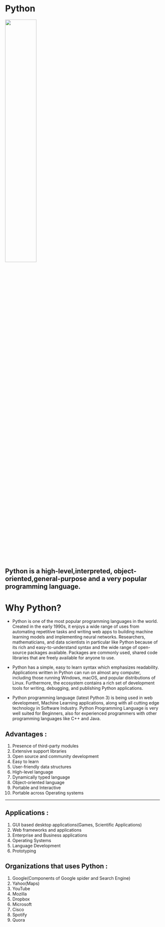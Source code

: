 # Python

<img src="https://miro.medium.com/max/840/1*RJMxLdTHqVBSijKmOO5MAg.jpeg" width="45%">

## Python is a high-level,interpreted, object-oriented,general-purpose and a very popular programming language.

# Why Python?

- Python is one of the most popular programming languages in the world. Created in the early 1990s, it enjoys a wide range of uses from automating repetitive tasks and writing web apps to building machine learning models and implementing neural networks. Researchers, mathematicians, and data scientists in particular like Python because of its rich and easy-to-understand syntax and the wide range of open-source packages available. Packages are commonly used, shared code libraries that are freely available for anyone to use.

- Python has a simple, easy to learn syntax which emphasizes readability. Applications written in Python can run on almost any computer, including those running Windows, macOS, and popular distributions of Linux. Furthermore, the ecosystem contains a rich set of development tools for writing, debugging, and publishing Python applications.

- Python programming language (latest Python 3) is being used in web development, Machine Learning applications, along with all cutting edge technology in Software Industry. Python Programming Language is very well suited for Beginners, also for experienced programmers with other programming languages like C++ and Java.

## Advantages :

1) Presence of third-party modules
2) Extensive support libraries
3) Open source and community development
4) Easy to learn
5) User-friendly data structures
6) High-level language
7) Dynamically typed language
8) Object-oriented language
9) Portable and Interactive
10) Portable across Operating systems

---

## Applications :
1) GUI based desktop applications(Games, Scientific Applications)
2) Web frameworks and applications
3) Enterprise and Business applications
4) Operating Systems
5) Language Development
6) Prototyping

## Organizations that uses Python :
1) Google(Components of Google spider and Search Engine)
2) Yahoo(Maps)
3) YouTube
4) Mozilla
5) Dropbox
6) Microsoft
7) Cisco
8) Spotify
9) Quora
